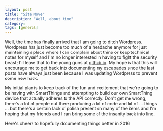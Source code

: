 ```yaml
---
layout: post
title: "Site Move"
description: "Well, about time"
category: 
tags: [general]
---
```

Well, the time has finally arrived that I am going to ditch Wordpress. Wordpress has just become too much of a headache anymore for just maintaining a place where I can complain about thins or keep technical notes for myself and I'm no longer interested in having to fight the security beast; I'll leave that to the young guns at [github.io](http://github.io). My hope is that this will encourage me to get back into documenting my escapades since the last posts have always just been because I was updating Wordpress to prevent some new hack.

My initial plan is to keep track of the fun and excitement that we're going to be having with SmartThings and attempting to build our own SmartThing device that actually adheres to the API correctly. Don't get me wrong, there's a lot of people out there producing a lot of code and lot of ... things ... but there's a certain lack of polish present on many of the items and I'm hoping that my friends and I can bring some of the insanity back into line.

Here's cheers to hopefully documenting things better in 2016.

